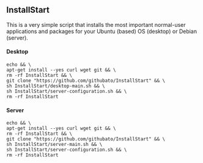 ## InstallStart

This is a very simple script that installs the most important normal-user applications and packages
for your Ubuntu (based) OS (desktop) or Debian (server).

#### Desktop
```
echo && \
apt-get install --yes curl wget git && \
rm -rf InstallStart && \
git clone "https://github.com/githubato/InstallStart" && \
sh InstallStart/desktop-main.sh && \
sh InstallStart/server-configuration.sh && \
rm -rf InstallStart
```

#### Server
```
echo && \
apt-get install --yes curl wget git && \
rm -rf InstallStart && \
git clone "https://github.com/githubato/InstallStart" && \
sh InstallStart/server-main.sh && \
sh InstallStart/server-configuration.sh && \
rm -rf InstallStart
```
